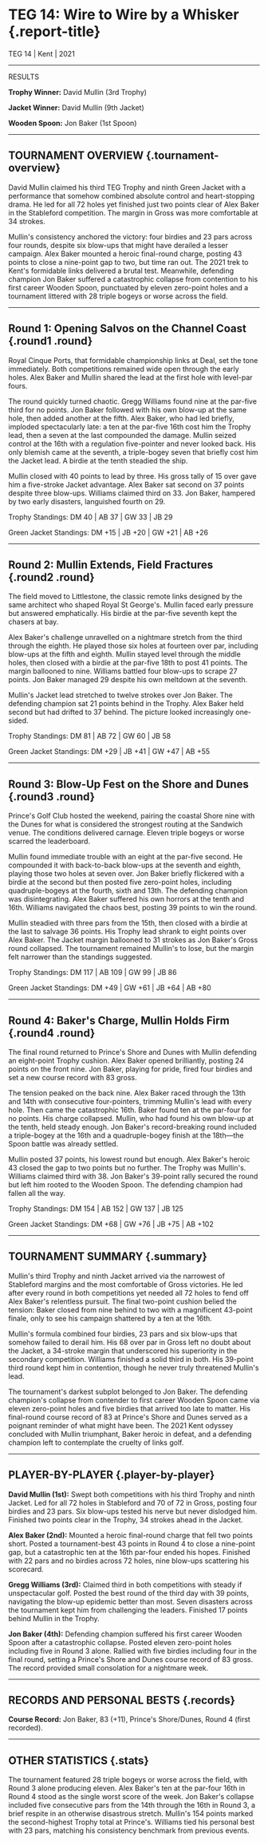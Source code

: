 # TEG 14: Wire to Wire by a Whisker {.report-title}

<p class="dateline">TEG 14 | Kent | 2021</p>

---

<section class="callout at-a-glance-box">
  <p class="at-a-glance-title">RESULTS</p>
  <p><strong>Trophy Winner:</strong><span class="trophy-winner"> David Mullin (3rd Trophy)</span></p>
  <p><strong>Jacket Winner:</strong> David Mullin (9th Jacket)</p>
  <p><strong>Wooden Spoon:</strong> Jon Baker (1st Spoon)</p>
</section>

---

## TOURNAMENT OVERVIEW {.tournament-overview}

David Mullin claimed his third TEG Trophy and ninth Green Jacket with a performance that somehow combined absolute control and heart-stopping drama. He led for all 72 holes yet finished just two points clear of Alex Baker in the Stableford competition. The margin in Gross was more comfortable at 34 strokes.

Mullin's consistency anchored the victory: four birdies and 23 pars across four rounds, despite six blow-ups that might have derailed a lesser campaign. Alex Baker mounted a heroic final-round charge, posting 43 points to close a nine-point gap to two, but time ran out. The 2021 trek to Kent's formidable links delivered a brutal test. Meanwhile, defending champion Jon Baker suffered a catastrophic collapse from contention to his first career Wooden Spoon, punctuated by eleven zero-point holes and a tournament littered with 28 triple bogeys or worse across the field.

---

## Round 1: Opening Salvos on the Channel Coast {.round1 .round}

Royal Cinque Ports, that formidable championship links at Deal, set the tone immediately. Both competitions remained wide open through the early holes. Alex Baker and Mullin shared the lead at the first hole with level-par fours.

The round quickly turned chaotic. Gregg Williams found nine at the par-five third for no points. Jon Baker followed with his own blow-up at the same hole, then added another at the fifth. Alex Baker, who had led briefly, imploded spectacularly late: a ten at the par-five 16th cost him the Trophy lead, then a seven at the last compounded the damage. Mullin seized control at the 16th with a regulation five-pointer and never looked back. His only blemish came at the seventh, a triple-bogey seven that briefly cost him the Jacket lead. A birdie at the tenth steadied the ship.

Mullin closed with 40 points to lead by three. His gross tally of 15 over gave him a five-stroke Jacket advantage. Alex Baker sat second on 37 points despite three blow-ups. Williams claimed third on 33. Jon Baker, hampered by two early disasters, languished fourth on 29.

<section class="callout standings-box">
<p class="standings"><span class="standings-header">Trophy Standings:</span> DM 40 | AB 37 | GW 33 | JB 29</p>
<p class="standings"><span class="standings-header">Green Jacket Standings:</span> DM +15 | JB +20 | GW +21 | AB +26</p>
</section>

---

## Round 2: Mullin Extends, Field Fractures {.round2 .round}

The field moved to Littlestone, the classic remote links designed by the same architect who shaped Royal St George's. Mullin faced early pressure but answered emphatically. His birdie at the par-five seventh kept the chasers at bay.

Alex Baker's challenge unravelled on a nightmare stretch from the third through the eighth. He played those six holes at fourteen over par, including blow-ups at the fifth and eighth. Mullin stayed level through the middle holes, then closed with a birdie at the par-five 18th to post 41 points. The margin ballooned to nine. Williams battled four blow-ups to scrape 27 points. Jon Baker managed 29 despite his own meltdown at the seventh.

Mullin's Jacket lead stretched to twelve strokes over Jon Baker. The defending champion sat 21 points behind in the Trophy. Alex Baker held second but had drifted to 37 behind. The picture looked increasingly one-sided.

<section class="callout standings-box">
<p class="standings"><span class="standings-header">Trophy Standings:</span> DM 81 | AB 72 | GW 60 | JB 58</p>
<p class="standings"><span class="standings-header">Green Jacket Standings:</span> DM +29 | JB +41 | GW +47 | AB +55</p>
</section>

---

## Round 3: Blow-Up Fest on the Shore and Dunes {.round3 .round}

Prince's Golf Club hosted the weekend, pairing the coastal Shore nine with the Dunes for what is considered the strongest routing at the Sandwich venue. The conditions delivered carnage. Eleven triple bogeys or worse scarred the leaderboard.

Mullin found immediate trouble with an eight at the par-five second. He compounded it with back-to-back blow-ups at the seventh and eighth, playing those two holes at seven over. Jon Baker briefly flickered with a birdie at the second but then posted five zero-point holes, including quadruple-bogeys at the fourth, sixth and 13th. The defending champion was disintegrating. Alex Baker suffered his own horrors at the tenth and 16th. Williams navigated the chaos best, posting 39 points to win the round.

Mullin steadied with three pars from the 15th, then closed with a birdie at the last to salvage 36 points. His Trophy lead shrank to eight points over Alex Baker. The Jacket margin ballooned to 31 strokes as Jon Baker's Gross round collapsed. The tournament remained Mullin's to lose, but the margin felt narrower than the standings suggested.

<section class="callout standings-box">
<p class="standings"><span class="standings-header">Trophy Standings:</span> DM 117 | AB 109 | GW 99 | JB 86</p>
<p class="standings"><span class="standings-header">Green Jacket Standings:</span> DM +49 | GW +61 | JB +64 | AB +80</p>
</section>

---

## Round 4: Baker's Charge, Mullin Holds Firm {.round4 .round}

The final round returned to Prince's Shore and Dunes with Mullin defending an eight-point Trophy cushion. Alex Baker opened brilliantly, posting 24 points on the front nine. Jon Baker, playing for pride, fired four birdies and set a new course record with 83 gross.

The tension peaked on the back nine. Alex Baker raced through the 13th and 14th with consecutive four-pointers, trimming Mullin's lead with every hole. Then came the catastrophic 16th. Baker found ten at the par-four for no points. His charge collapsed. Mullin, who had found his own blow-up at the tenth, held steady enough. Jon Baker's record-breaking round included a triple-bogey at the 16th and a quadruple-bogey finish at the 18th—the Spoon battle was already settled.

Mullin posted 37 points, his lowest round but enough. Alex Baker's heroic 43 closed the gap to two points but no further. The Trophy was Mullin's. Williams claimed third with 38. Jon Baker's 39-point rally secured the round but left him rooted to the Wooden Spoon. The defending champion had fallen all the way.

<section class="callout standings-box">
<p class="standings"><span class="standings-header">Trophy Standings:</span> DM 154 | AB 152 | GW 137 | JB 125</p>
<p class="standings"><span class="standings-header">Green Jacket Standings:</span> DM +68 | GW +76 | JB +75 | AB +102</p>
</section>

---

## TOURNAMENT SUMMARY {.summary}

Mullin's third Trophy and ninth Jacket arrived via the narrowest of Stableford margins and the most comfortable of Gross victories. He led after every round in both competitions yet needed all 72 holes to fend off Alex Baker's relentless pursuit. The final two-point cushion belied the tension: Baker closed from nine behind to two with a magnificent 43-point finale, only to see his campaign shattered by a ten at the 16th.

Mullin's formula combined four birdies, 23 pars and six blow-ups that somehow failed to derail him. His 68 over par in Gross left no doubt about the Jacket, a 34-stroke margin that underscored his superiority in the secondary competition. Williams finished a solid third in both. His 39-point third round kept him in contention, though he never truly threatened Mullin's lead.

The tournament's darkest subplot belonged to Jon Baker. The defending champion's collapse from contender to first career Wooden Spoon came via eleven zero-point holes and five birdies that arrived too late to matter. His final-round course record of 83 at Prince's Shore and Dunes served as a poignant reminder of what might have been. The 2021 Kent odyssey concluded with Mullin triumphant, Baker heroic in defeat, and a defending champion left to contemplate the cruelty of links golf.

---

## PLAYER-BY-PLAYER {.player-by-player}

**David Mullin (1st):** Swept both competitions with his third Trophy and ninth Jacket. Led for all 72 holes in Stableford and 70 of 72 in Gross, posting four birdies and 23 pars. Six blow-ups tested his nerve but never dislodged him. Finished two points clear in the Trophy, 34 strokes ahead in the Jacket.

**Alex Baker (2nd):** Mounted a heroic final-round charge that fell two points short. Posted a tournament-best 43 points in Round 4 to close a nine-point gap, but a catastrophic ten at the 16th par-four ended his hopes. Finished with 22 pars and no birdies across 72 holes, nine blow-ups scattering his scorecard.

**Gregg Williams (3rd):** Claimed third in both competitions with steady if unspectacular golf. Posted the best round of the third day with 39 points, navigating the blow-up epidemic better than most. Seven disasters across the tournament kept him from challenging the leaders. Finished 17 points behind Mullin in the Trophy.

**Jon Baker (4th):** Defending champion suffered his first career Wooden Spoon after a catastrophic collapse. Posted eleven zero-point holes including five in Round 3 alone. Rallied with five birdies including four in the final round, setting a Prince's Shore and Dunes course record of 83 gross. The record provided small consolation for a nightmare week.

---

## RECORDS AND PERSONAL BESTS {.records}

**Course Record:** Jon Baker, 83 (+11), Prince's Shore/Dunes, Round 4 (first recorded).

---

## OTHER STATISTICS {.stats}

The tournament featured 28 triple bogeys or worse across the field, with Round 3 alone producing eleven. Alex Baker's ten at the par-four 16th in Round 4 stood as the single worst score of the week. Jon Baker's collapse included five consecutive pars from the 14th through the 16th in Round 3, a brief respite in an otherwise disastrous stretch. Mullin's 154 points marked the second-highest Trophy total at Prince's. Williams tied his personal best with 23 pars, matching his consistency benchmark from previous events.